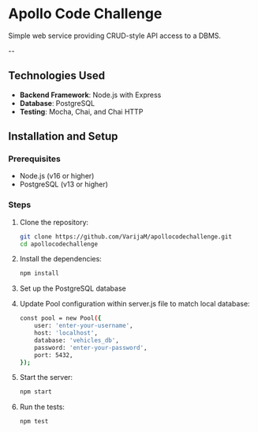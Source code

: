 # Apollo Code Challenge
Simple web service providing CRUD-style API access to a DBMS.

--

## Technologies Used
- **Backend Framework**: Node.js with Express
- **Database**: PostgreSQL
- **Testing**: Mocha, Chai, and Chai HTTP

## Installation and Setup

### Prerequisites
- Node.js (v16 or higher)
- PostgreSQL (v13 or higher)

### Steps
1. Clone the repository:
   ```bash
   git clone https://github.com/VarijaM/apollocodechallenge.git
   cd apollocodechallenge

2. Install the dependencies:
    ```bash
    npm install

3. Set up the PostgreSQL database

4. Update Pool configuration within server.js file to match local database:
    ```bash
    const pool = new Pool({
        user: 'enter-your-username',
        host: 'localhost',
        database: 'vehicles_db',
        password: 'enter-your-password',
        port: 5432,
    });

5. Start the server: 
    ```bash
    npm start

6. Run the tests: 
    ```bash
    npm test
